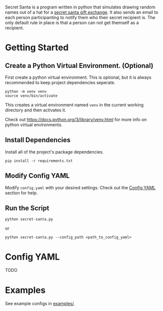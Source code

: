 Secret Santa is a program written in python that simulates drawing random names out of a hat for a [secret santa gift exchange](https://en.wikipedia.org/wiki/Secret_Santa). It also sends an email to each person participanting to notify them who their secret recipient is. The only default rule in place is that a person can not get themself as a recipient.

# Getting Started
## Create a Python Virtual Environment. (Optional)
First create a python virtual environment. This is optional, but it is always recommended to keep project dependencies seperate.
```
python -m venv venv
source venv/bin/activate
```
This creates a virtual environment named `venv` in the current working directory and then activates it. 

Check out https://docs.python.org/3/library/venv.html for more info on python virtual environments.

## Install Dependencies
Install all of the project's package dependencies.
```
pip install -r requirements.txt
```

## Modify Config YAML
Modify `config.yaml` with your desired settings. Check out the [Config YAML](#Config-YAML) section for help.

## Run the Script
```
python secret-santa.py
```
or
```
python secret-santa.py --config_path <path_to_config_yaml>
```

# Config YAML
TODO

# Examples
See example configs in [examples/](examples/).